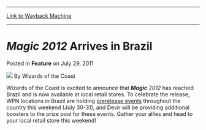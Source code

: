 
---
[Link to Wayback Machine](https://web.archive.org/web/20211019153443/https://magic.wizards.com/en/articles/archive/feature/magic-2012-arrives-brazil-2011-07-29)

[_metadata_:wayback_url]:- "https://magic.wizards.com/en/articles/archive/feature/magic-2012-arrives-brazil-2011-07-29"
[_metadata_:wayback_raw_url]:- "https://web.archive.org/web/20211019153443id_/https://magic.wizards.com/en/articles/archive/feature/magic-2012-arrives-brazil-2011-07-29"
[_metadata_:wayback_capture_timestamp]:- "2021-10-19 15:34:43+00:00"
[_metadata_:description]:- "Wizards of the Coast is excited to announce that Magic 2012 has reached Brazil and is now available at local retail stores. To celebrate the release, WPN locations in Brazil are holding prerelease events throughout the country this weekend (July 30-31), and Devir will be providing additional boosters to the prize pool for these events. Gather your allies and head to your local"
[_metadata_:generator]:- "Drupal 7 (http://drupal.org)"
[_metadata_:publish_date]:- "2011-07-29"
---


***Magic** 2012* Arrives in Brazil
==================================



 Posted in **Feature**
 on July 29, 2011 






![](https://media.magic.wizards.com/styles/auth_small/public/images/person/wizards_author.jpg)
By Wizards of the Coast











Wizards of the Coast is excited to announce that ***Magic** 2012* has reached Brazil and is now available at local retail stores. To celebrate the release, WPN locations in Brazil are holding [prerelease events](http://archive.wizards.com/Magic/TCG/Events.aspx?x=mtgcom/events/prerelease-facts) throughout the country this weekend (July 30-31), and Devir will be providing additional boosters to the prize pool for these events. Gather your allies and head to your local retail store this weekend!







